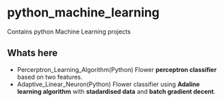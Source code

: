 # python_machine_learning
Contains python Machine Learning projects 

## Whats here
- Percerptron_Learning_Algorithm(Python) Flower **perceptron classifier** based on two features.
- Adaptive_Linear_Neuron(Python) Flower classifier using **Adaline learning algorithm** with **stadardised data** and **batch gradient decent**.
